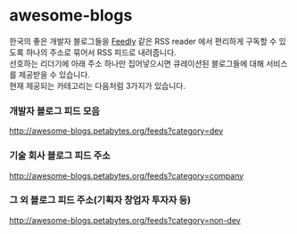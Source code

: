 # awesome-blogs
한국의 좋은 개발자 블로그들을 [Feedly](https://feedly.com) 같은 RSS reader 에서 편리하게 구독할 수 있도록 하나의 주소로 묶어서 RSS 피드로 내려줍니다.  
선호하는 리더기에 아래 주소 하나만 집어넣으시면 큐레이션된 블로그들에 대해 서비스를 제공받을 수 있습니다.   
현재 제공되는 카테고리는 다음처럼 3가지가 있습니다.

### 개발자 블로그 피드 모음
http://awesome-blogs.petabytes.org/feeds?category=dev

### 기술 회사 블로그 피드 주소
http://awesome-blogs.petabytes.org/feeds?category=company

### 그 외 블로그 피드 주소(기획자 창업자 투자자 등)
http://awesome-blogs.petabytes.org/feeds?category=non-dev
